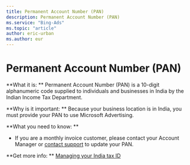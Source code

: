 ```yaml
---
title: Permanent Account Number (PAN)
description: Permanent Account Number (PAN)
ms.service: "Bing-Ads"
ms.topic: "article"
author: eric-urban
ms.author: eur
---
```


# Permanent Account Number (PAN)

**What it is: ** Permanent Account Number (PAN) is a 10-digit alphanumeric code supplied to individuals and businesses in India by the Indian Income Tax Department.

**Why is it important: ** Because your business location is in India, you must provide your PAN to use Microsoft Advertising.

**What you need to know: **

- If you are a monthly invoice customer, please contact your Account Manager or [contact support](https://go.microsoft.com/fwlink?LinkId=398371) to update your PAN.

**Get more info: **        [Managing your India tax ID](../hlp_BA_CONC_IndiaPANFAQ.md)


